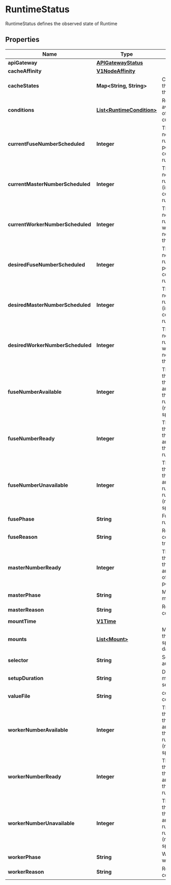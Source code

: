 

# RuntimeStatus

RuntimeStatus defines the observed state of Runtime
## Properties

Name | Type | Description | Notes
------------ | ------------- | ------------- | -------------
**apiGateway** | [**APIGatewayStatus**](APIGatewayStatus.md) |  |  [optional]
**cacheAffinity** | [**V1NodeAffinity**](V1NodeAffinity.md) |  |  [optional]
**cacheStates** | **Map&lt;String, String&gt;** | CacheStatus represents the total resources of the dataset. |  [optional]
**conditions** | [**List&lt;RuntimeCondition&gt;**](RuntimeCondition.md) | Represents the latest available observations of a ddc runtime&#39;s current state. |  [optional]
**currentFuseNumberScheduled** | **Integer** | The total number of nodes that can be running the runtime Fuse pod (including nodes correctly running the runtime Fuse pod). | 
**currentMasterNumberScheduled** | **Integer** | The total number of nodes that should be running the runtime pod (including nodes correctly running the runtime master pod). | 
**currentWorkerNumberScheduled** | **Integer** | The total number of nodes that can be running the runtime worker pod (including nodes correctly running the runtime worker pod). | 
**desiredFuseNumberScheduled** | **Integer** | The total number of nodes that should be running the runtime Fuse pod (including nodes correctly running the runtime Fuse pod). | 
**desiredMasterNumberScheduled** | **Integer** | The total number of nodes that should be running the runtime pod (including nodes correctly running the runtime master pod). | 
**desiredWorkerNumberScheduled** | **Integer** | The total number of nodes that should be running the runtime worker pod (including nodes correctly running the runtime worker pod). | 
**fuseNumberAvailable** | **Integer** | The number of nodes that should be running the runtime Fuse pod and have one or more of the runtime Fuse pod running and available (ready for at least spec.minReadySeconds) |  [optional]
**fuseNumberReady** | **Integer** | The number of nodes that should be running the runtime Fuse pod and have one or more of the runtime Fuse pod running and ready. | 
**fuseNumberUnavailable** | **Integer** | The number of nodes that should be running the runtime fuse pod and have none of the runtime fuse pod running and available (ready for at least spec.minReadySeconds) |  [optional]
**fusePhase** | **String** | FusePhase is the Fuse running phase | 
**fuseReason** | **String** | Reason for the condition&#39;s last transition. |  [optional]
**masterNumberReady** | **Integer** | The number of nodes that should be running the runtime worker pod and have zero or more of the runtime master pod running and ready. | 
**masterPhase** | **String** | MasterPhase is the master running phase | 
**masterReason** | **String** | Reason for Master&#39;s condition transition |  [optional]
**mountTime** | [**V1Time**](V1Time.md) |  |  [optional]
**mounts** | [**List&lt;Mount&gt;**](Mount.md) | MountPoints represents the mount points specified in the bounded dataset |  [optional]
**selector** | **String** | Selector is used for auto-scaling |  [optional]
**setupDuration** | **String** | Duration tell user how much time was spent to setup the runtime |  [optional]
**valueFile** | **String** | config map used to set configurations | 
**workerNumberAvailable** | **Integer** | The number of nodes that should be running the runtime worker pod and have one or more of the runtime worker pod running and available (ready for at least spec.minReadySeconds) |  [optional]
**workerNumberReady** | **Integer** | The number of nodes that should be running the runtime worker pod and have one or more of the runtime worker pod running and ready. | 
**workerNumberUnavailable** | **Integer** | The number of nodes that should be running the runtime worker pod and have none of the runtime worker pod running and available (ready for at least spec.minReadySeconds) |  [optional]
**workerPhase** | **String** | WorkerPhase is the worker running phase | 
**workerReason** | **String** | Reason for Worker&#39;s condition transition |  [optional]



